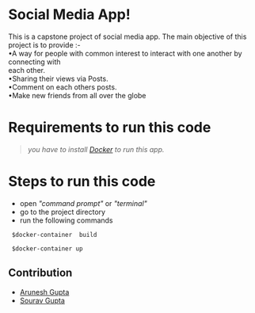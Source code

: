 # Social Media App!

This is a capstone project of social media app. The main objective of this project is to provide :-  
•A way for people with common interest to interact with one another by connecting with  
each other.  
•Sharing their views via Posts.  
•Comment on each others posts.  
•Make new friends from all over the globe


# Requirements to run this code
>*you have to install [Docker](https://www.docker.com/) to run this app.*
>


# Steps to run this code

 - open *"command prompt"* or *"terminal"*
 - go to the project directory
 - run the following commands 
		
` $docker-container  build`
    
` $docker-container up`

## Contribution

- [Arunesh Gupta ](https://gitlab-gl.stackroute.in/arunesh.gupta)
- [Sourav Gupta](https://gitlab-gl.stackroute.in/sourav.gupta)
